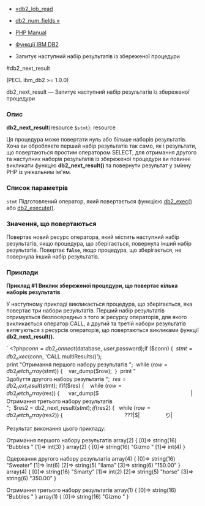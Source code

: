 - [«db2_lob_read](function.db2-lob-read.md)
- [db2_num_fields »](function.db2-num-fields.md)

- [PHP Manual](index.md)
- [Функції IBM DB2](ref.ibm-db2.md)
- Запитує наступний набір результатів із збереженої процедури

#db2_next_result

(PECL ibm_db2 \>= 1.0.0)

db2_next_result — Запитує наступний набір результатів із збереженої
процедури

### Опис

**db2_next_result**(resource `$stmt`): resource

Ця процедура може повертати нуль або більше наборів результатів.
Хоча ви обробляєте перший набір результатів так само, як і
результати, що повертаються простим оператором SELECT, для отримання
другого та наступних наборів результатів із збереженої процедури ви
повинні викликати функцію **db2_next_result()** та повернути результат у
змінну PHP із унікальним ім'ям.

### Список параметрів

`stmt`
Підготовлений оператор, який повертається функцією
[db2_exec()](function.db2-exec.md) або
[db2_execute()](function.db2-execute.md).

### Значення, що повертаються

Повертає новий ресурс оператора, який містить наступний набір
результатів, якщо процедура, що зберігається, повернула інший набір результатів.
Повертає **`false`**, якщо процедура, що зберігається, не повернула інший набір
результатів.

### Приклади

**Приклад #1 Виклик збереженої процедури, що повертає кілька наборів
результатів**

У наступному прикладі викликається процедура, що зберігається, яка повертає
три набори результатів. Перший набір результатів отримується
безпосередньо з того ж ресурсу операторів, для якого викликається
оператор CALL, а другий та третій набори результатів витягуються з
ресурсів операторів, що повертаються викликами функції
**db2_next_result()**.

` <?php$conn = db2_connect($database, $user, $password);if ($conn) {  $stmt = db2_exec($conn, 'CALL multiResults()'); print "Отримання першого набору результатів
";  while ($row = db2_fetch_array($stmt)) {    var_dump($row);  }  print "
Здобуття другого набору результатів
";  $res = db2_next_result($stmt); ifif($res) {    while ($row = db2_fetch_array($res)) {      var_dump($                                                             |
Отримання третього набору результатів
";  $res2 = db2_next_result($stmt); if ($res2) {   while ($row = db2_fetch_array($res2)) {                                         ???|$$|$                 り|

Результат виконання цього прикладу:

Отримання першого набору результатів
array(2) {
[0]=>
string(16) "Bubbles "
[1]=>
int(3)
}
array(2) {
[0]=>
string(16) "Gizmo "
[1]=>
int(4)
}

Одержання другого набору результатів
array(4) {
[0]=>
string(16) "Sweater"
[1]=>
int(6)
[2]=>
string(5) "llama"
[3]=>
string(6) "150.00"
}
array(4) {
[0]=>
string(16) "Smarty"
[1]=>
int(2)
[2]=>
string(5) "horse"
[3]=>
string(6) "350.00"
}

Отримання третього набору результатів
array(1) {
[0]=>
string(16) "Bubbles "
}
array(1) {
[0]=>
string(16) "Gizmo "
}
